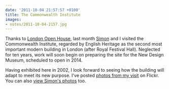 ```yaml
---
date: '2011-10-04 21:57:57 +0100'
title: The Commonwealth Institute
images:
- notes/2011-10-04-2157.jpg
---
```

Thanks to [London Open House][1], last month [Simon][2] and I visited the Commonwealth Institute, regarded by English Heritage as the second most important modern building in London (after Royal Festival Hall). Neglected for ten years, work will soon begin on preparing the site for the New Design Museum, scheduled to open in 2014.

Having exhibited here in 2002, I look forward to seeing how the building will adapt to meet its new purpose. I've posted [photos from my visit][3] on Flickr. You can also [view Simon's photos][4] too.

[1]: http://www.londonopenhouse.org/
[2]: http://riseofthemonkeys.co.uk/
[3]: https://www.flickr.com/photos/paulrobertlloyd/sets/72157627812094542/
[4]: https://www.flickr.com/photos/rocky1980/sets/72157627686115321/
